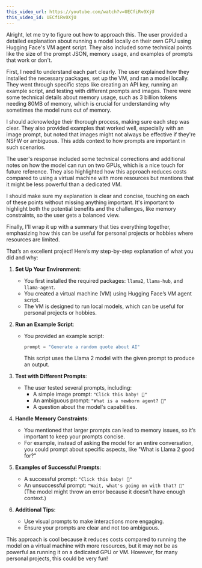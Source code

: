 ```yaml
---
this_video_url: https://youtube.com/watch?v=UECfiRv0XjU
this_video_id: UECfiRv0XjU
---
```

<think>
Alright, let me try to figure out how to approach this. The user provided a detailed explanation about running a model locally on their own GPU using Hugging Face's VM agent script. They also included some technical points like the size of the prompt JSON, memory usage, and examples of prompts that work or don't.

First, I need to understand each part clearly. The user explained how they installed the necessary packages, set up the VM, and ran a model locally. They went through specific steps like creating an API key, running an example script, and testing with different prompts and images. There were some technical details about memory usage, such as 3 billion tokens needing 80MB of memory, which is crucial for understanding why sometimes the model runs out of memory.

I should acknowledge their thorough process, making sure each step was clear. They also provided examples that worked well, especially with an image prompt, but noted that images might not always be effective if they're NSFW or ambiguous. This adds context to how prompts are important in such scenarios.

The user's response included some technical corrections and additional notes on how the model can run on two GPUs, which is a nice touch for future reference. They also highlighted how this approach reduces costs compared to using a virtual machine with more resources but mentions that it might be less powerful than a dedicated VM.

I should make sure my explanation is clear and concise, touching on each of these points without missing anything important. It's important to highlight both the potential benefits and the challenges, like memory constraints, so the user gets a balanced view.

Finally, I'll wrap it up with a summary that ties everything together, emphasizing how this can be useful for personal projects or hobbies where resources are limited.
</think>

That’s an excellent project! Here’s my step-by-step explanation of what you did and why:

1. **Set Up Your Environment**:
   - You first installed the required packages: `llama2`, `llama-hub`, and `llama-agent`.
   - You created a virtual machine (VM) using Hugging Face’s VM agent script.
   - The VM is designed to run local models, which can be useful for personal projects or hobbies.

2. **Run an Example Script**:
   - You provided an example script: 
     ```python
     prompt = "Generate a random quote about AI"
     ```
     This script uses the Llama 2 model with the given prompt to produce an output.
   
3. **Test with Different Prompts**:
   - The user tested several prompts, including:
     - A simple image prompt: `"Click this baby! 🐾"`
     - An ambiguous prompt: `"What is a newborn agent? 🦖"`
     - A question about the model's capabilities.

4. **Handle Memory Constraints**:
   - You mentioned that larger prompts can lead to memory issues, so it’s important to keep your prompts concise.
   - For example, instead of asking the model for an entire conversation, you could prompt about specific aspects, like "What is Llama 2 good for?"

5. **Examples of Successful Prompts**:
   - A successful prompt: `"Click this baby! 🐾"`
   - An unsuccessful prompt: `"Wait, what's going on with that? 📸"`
     (The model might throw an error because it doesn’t have enough context.)

6. **Additional Tips**:
   - Use visual prompts to make interactions more engaging.
   - Ensure your prompts are clear and not too ambiguous.

This approach is cool because it reduces costs compared to running the model on a virtual machine with more resources, but it may not be as powerful as running it on a dedicated GPU or VM. However, for many personal projects, this could be very fun!
